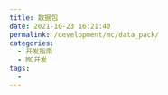 ```yaml
---
title: 数据包
date: 2021-10-23 16:21:40
permalink: /development/mc/data_pack/
categories:
  - 开发指南
  - MC开发
tags:
  - 
---
```

